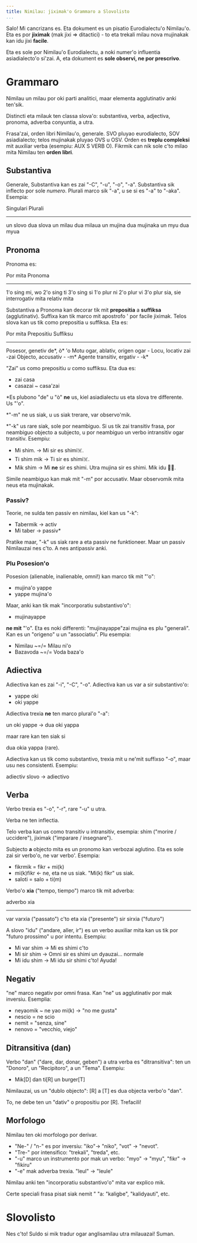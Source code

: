 ```yaml
---
title: Nimilau: jiximak'o Grammaro a Slovolisto
...
```


Salo! Mi cancrizans es. Eta dokument es un pisatio Eurodialectu'o Nimilau'o. Eta es por **jiximak** (mak jixi => ditactici) - to eta trekali milau nova mujinakak kan idu jixi **facile**.

Eta es sole por Nimilau'o Eurodialectu, a noki numer'o influentia asiadialecto'o si'zai. A, eta dokument es **sole observi, ne por prescrivo**.

# Grammaro

Nimilau un milau por oki parti analitici, maar elementa agglutinativ anki ten'sik.

Distincti eta milauk ten classa slova'o: substantiva, verba, adjectiva, pronoma, adverba conyuntia, a utra.

Frasa'zai, orden libri Nimilau'o, generale. SVO pluyao eurodialecto, SOV asiadialecto; telos mujinakak pluyao OVS u OSV. Orden es **treplu compleksi** mit auxiliar verba (esempiu: AUX S VERB O). Fikrmik can nik sole c'to milao mita Nimilau ten **orden libri**.

## Substantiva

Generale, Substantiva kan es zai "-C", "-u", "-o", "-a". Substantiva sik inflecto por sole *numero*. Plurali marco sik "-a", u se si es "-a" to "-aka". Esempia:

Singulari	Plurali
---------	-------
un slovo 	dua slova
un milau 	dua milaua
un mujina 	dua mujinaka
un myu		dua myua

## Pronoma

Pronoma es:

Por mita 		Pronoma
-------- 		-------
1'o sing 		mi, wo
2'o sing 		ti
3'o sing 		si
1'o plur 		ni
2'o plur 		vi
3'o plur 		sia, sie
interrogativ	mita
relativ 		mita

Substantiva a Pronoma kan decorar tik mit **prepositia** a **suffiksa** (agglutinativ). Suffixa kan tik marco mit apostrofo ' por facile jiximak. Telos slova kan us tik como prepositia u suffiksa. Eta es:

Por mita					Prepositiu 				Suffiksu
-------- 					---------- 				--------
Posesor, genetiv	 		de\*, ò\*				'o
Motu ogar, ablativ, origen	ogar					-
Locu, locativ				zai						-zai
Objecto, accusativ			-						-m\*
Agente transitiv, ergativ	-						-k\*

"Zai" us como prepositiu *u* como suffiksu. Eta dua es:

* zai casa
* casazai ~ casa'zai

\*Es plubono "de" u "ò" **ne** us, kiel asiadialectu us eta slova tre differente. Us "'o".

\*"-m" ne us siak, u us siak trerare, var observo'mik.

\*"-k" us rare siak, sole por neambiguo. Si us tik zai transitiv frasa, por neambiguo objecto a subjecto, u por neambiguo un verbo intransitiv ogar transitiv. Esempiu:

* Mi shim. -> Mi sir es shimi☠️.
* Ti shim mik -> Ti sir es shimi☠️.
* Mik shim -> Mi **ne** sir es shimi. Utra mujina sir es shimi. Mik idu 🔪🔪.

Simile neambiguo kan mak mit "-m" por accusativ. Maar observomik mita neus eta mujinakak.

### Passiv?

Teorie, ne sulda ten passiv en nimilau, kiel kan us "-k":

* Tabermik -> activ
* Mi taber -> passiv\*

Pratike maar, "-k" us siak rare a eta passiv ne funktioneer. Maar un passiv Nimilauzai nes c'to. A nes antipassiv anki.

### Plu Posesion'o

Posesion (alienable, inalienable, omni!) kan marco tik mit "'o":

* mujina'o yappe
* yappe mujina'o

Maar, anki kan tik mak "incorporatiu substantivo'o":

* mujinayappe

**ne mit** "'o". Eta es noki differenti: "mujinayappe"zai mujina es plu "generali". Kan es un "origeno" u un "associatiu". Plu esempia:

* Nimilau ~=/= Milau ni'o
* Bazavoda ~=/= Voda baza'o

## Adiectiva

Adiectiva kan es zai "-i", "-C", "-o". Adiectiva kan us var a sir substantivo'o:

* yappe oki
* oki yappe

Adiectiva trexia **ne** ten marco plural'o "-a":

un oki yappe -> dua oki yappa

maar rare kan ten siak si

dua okia yappa (rare).

Adiectiva kan us tik como substantivo, trexia mit u ne'mit suffixso "-o", maar usu nes consistenti. Esempiu:

adiectiv slovo -> adiectivo


## Verba

Verbo trexia es "-o", "-r", rare "-u" u utra.

Verba ne ten inflectia.

Telo verba kan us como transitiv u intransitiv, esempia: shim ("morire / uccidere"), jiximak ("imparare / insegnare").

Subjecto **a** objecto mita es un pronomo kan verbozai aglutino. Eta es sole zai sir verbo'o, ne var verbo'. Esempia:

* fikrmik = fikr + mi(k)
* mi(k)fikr <- ne, eta ne us siak. "Mi(k) fikr" us siak.
* saloti = salo + ti(m)

Verbo'o **xia** ("tempo, tiempo") marco tik mit adverba:

adverbo		xia
-------		-------
var 		varxia ("passato")
c'to 		eta xia ("presente")
sir 		sirxia ("futuro")

A slovo "idu" ("andare, aller, ir") es un verbo auxiliar mita kan us tik por "futuro prossimo" u por intentu. Esempiu:

* Mi var shim -> Mi es shimi c'to
* Mi sir shim -> Omni sir es shimi un dyauzai... normale
* Mi idu shim -> Mi idu sir shimi c'to! Ayuda!

## Negativ

"ne" marco negativ por omni frasa. Kan "ne" us agglutinativ por mak inversiu. Esemplia:

* neyaomik ~ ne yao mi(k) -> "no me gusta"
* nescio = ne scio
* nemit = "senza, sine"
* nenovo = "vecchio, viejo"


## Ditransitiva (dan)

Verbo "dan" ("dare, dar, donar, geben") a utra verba es "ditransitiva": ten un "Donoro", un "Recipitoro", a un "Tema". Esempiu:

* Mik[D] dan ti[R] un burger[T]

Nimilauzai, us un "dublo objecto": [R] a [T] es dua objecta verbo'o "dan".

To, ne debe ten un "dativ" o propositiu por [R]. Trefacili!


## Morfologo

Nimilau ten oki morfologo por derivar. 

* "Ne-" / "n-" es por inversiu: "iko"-> "niko", "vot" -> "nevot".
* "Tre-" por intensifico: "trekali", "treda", etc.
* "-u" marco un instrumento por mak un verbo: "myo" -> "myu", "fikr" -> "fikiru"
* "-e" mak adverba trexia. "leul" -> "leule"

Nimilau anki ten "incorporatiu substantivo'o" mita var explico mik.

Certe speciali frasa pisat siak nemit " "a: "kaligbe", "kalidyauti", etc.


# Slovolisto

Nes c'to! Suldo si mik tradur ogar anglisamilau utra milauazai! Suman.